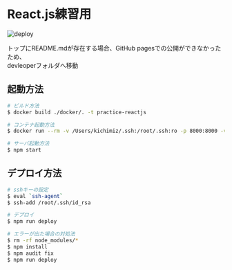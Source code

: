 # React.js練習用

![deploy](https://github.com/Mizukichi0210/practice-reactjs/workflows/deploy/badge.svg?branch=master&event=push)

トップにREADME.mdが存在する場合、GitHub pagesでの公開ができなかったため、  
devleoperフォルダへ移動

## 起動方法

```bash
# ビルド方法
$ docker build ./docker/. -t practice-reactjs

# コンテナ起動方法
$ docker run --rm -v /Users/kichimiz/.ssh:/root/.ssh:ro -p 8000:8000 -v $(pwd):/practice-reactjs -it practice-reactjs /bin/bash

# サーバ起動方法
$ npm start
```

## デプロイ方法

```bash
# sshキーの設定
$ eval `ssh-agent`
$ ssh-add /root/.ssh/id_rsa

# デプロイ
$ npm run deploy

# エラーが出た場合の対処法
$ rm -rf node_modules/*
$ npm install
$ npm audit fix
$ npm run deploy
```
